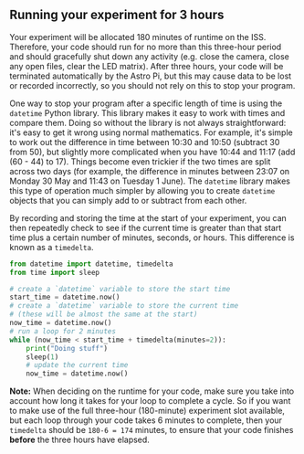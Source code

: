 ## Running your experiment for 3 hours

Your experiment will be allocated 180 minutes of runtime on the ISS. Therefore, your code should run for no more than this three-hour period and should gracefully shut down any activity (e.g. close the camera, close any open files, clear the LED matrix). After three hours, your code will be terminated automatically by the Astro Pi, but this may cause data to be lost or recorded incorrectly, so you should not rely on this to stop your program.

One way to stop your program after a specific length of time is using the `datetime` Python library. This library makes it easy to work with times and compare them. Doing so without the library is not always straightforward: it's easy to get it wrong using normal mathematics. For example, it's simple to work out the difference in time between 10:30 and 10:50 (subtract 30 from 50), but slightly more complicated when you have 10:44 and 11:17 (add (60 - 44) to 17). Things become even trickier if the two times are split across two days (for example, the difference in minutes between 23:07 on Monday 30 May and 11:43 on Tuesday 1 June). The `datetime` library makes this type of operation much simpler by allowing you to create `datetime` objects that you can simply add to or subtract from each other.  

By recording and storing the time at the start of your experiment, you can then repeatedly check to see if the current time is greater than that start time plus a certain number of minutes, seconds, or hours. This difference is known as a `timedelta`.  

```python
from datetime import datetime, timedelta
from time import sleep

# create a `datetime` variable to store the start time
start_time = datetime.now()
# create a `datetime` variable to store the current time
# (these will be almost the same at the start)
now_time = datetime.now()
# run a loop for 2 minutes
while (now_time < start_time + timedelta(minutes=2)):
    print("Doing stuff")
    sleep(1)
    # update the current time
    now_time = datetime.now()
```

**Note:** When deciding on the runtime for your code, make sure you take into account how long it takes for your loop to complete a cycle. So if you want to make use of the full three-hour (180-minute) experiment slot available, but each loop through your code takes 6 minutes to complete, then your `timedelta` should be `180-6 = 174` minutes, to ensure that your code finishes __before__ the three hours have elapsed.
